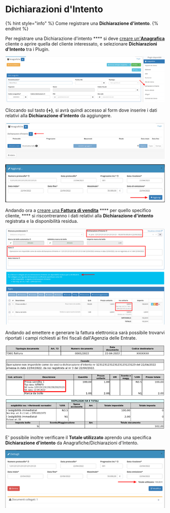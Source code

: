 # Dichiarazioni d'Intento

{% hint style="info" %}
Come registrare una **Dichiarazione d'intento**.
{% endhint %}

Per registrare una Dichiarazione d'intento \*\*\*\* si deve [creare un'**Anagrafica**](../modules/anagrafiche/creazione.md) cliente o aprire quella del cliente interessato, e selezionare **Dichiarazioni d'Intento** tra i Plugin.

![](<../.gitbook/assets/image (21).png>)

Cliccando sul tasto **(+)**, si avrà quindi accesso al form dove inserire i dati relativi alla **Dichiarazione d'intento** da aggiungere.

![](<../.gitbook/assets/image (97).png>)

![](<../.gitbook/assets/image (65).png>)

Andando ora a [creare una **Fattura di vendita**](../modules/vendite/fatturedivendita/creazionefatturevendita.md) \*\*\*\* per quello specifico cliente, \*\*\*\* si riscontreranno i dati relativi alla **Dichiarazione d'intento** registrata e la disponibilità residua.

![](<../.gitbook/assets/image (25) (1).png>)

Andando ad emettere e generare la fattura elettronica sarà possibile trovarvi riportati i campi richiesti ai fini fiscali dall'Agenzia delle Entrate.

![](<../.gitbook/assets/image (35).png>)

E' possibile inoltre verificare il **Totale utilizzato** aprendo una specifica **Dichiarazione d'intento** da Anagrafiche/Dichiarazioni d'Intento.

![](<../.gitbook/assets/image (98) (1).png>)
